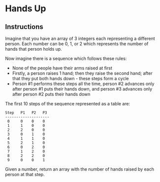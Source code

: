 # Hands Up
## Instructions
Imagine that you have an array of 3 integers each representing a different person. Each number can be 0, 1, or 2 which represents the number of hands that person holds up.

Now imagine there is a sequence which follows these rules:

- None of the people have their arms raised at first
- Firstly, a person raises 1 hand; then they raise the second hand; after that they put both hands down - these steps form a cycle
- Person #1 performs these steps all the time, person #2 advances only after person #1 puts their hands down, and person #3 advances only after person #2 puts their hands down

The first 10 steps of the sequence represented as a table are:
```
Step   P1   P2   P3
--------------------
 0     0    0    0
 1     1    0    0
 2     2    0    0
 3     0    1    0
 4     1    1    0
 5     2    1    0
 6     0    2    0
 7     1    2    0
 8     2    2    0
 9     0    0    1
 ```
 Given a number, return an array with the number of hands raised by each person at that step.
